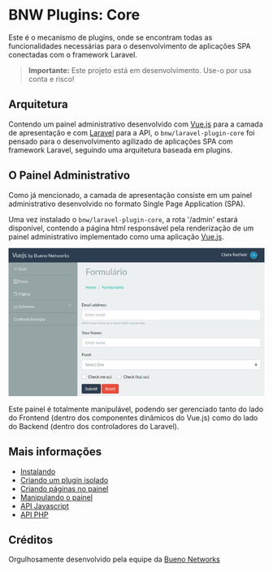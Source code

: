 # BNW Plugins: Core

Este é o mecanismo de plugins, onde se encontram todas as funcionalidades necessárias para o desenvolvimento de aplicações SPA conectadas com o framework Laravel. 

> **Importante:** Este projeto está em desenvolvimento. Use-o por usa conta e risco!

## Arquitetura

Contendo um painel administrativo desenvolvido com [Vue.js](https://vuejs.org) para a camada de apresentação e com [Laravel](https://laravel.com) para a API, o `bnw/laravel-plugin-core` foi pensado para o desenvolvimento agilizado de aplicações SPA com framework Laravel, seguindo uma arquitetura baseada em plugins.

## O Painel Administrativo

Como já mencionado, a camada de apresentação consiste em um painel administrativo desenvolvido no formato Single Page Application (SPA).

Uma vez instalado o `bnw/laravel-plugin-core`, a rota '/admin' estará disponível, contendo a página html responsável pela renderização de um painel administrativo implementado como uma aplicação [Vue.js](https://vuejs.org).

![Painel Administrativo](docs/imgs/admin.png)

Este painel é totalmente manipulável, podendo ser gerenciado tanto do lado do Frontend (dentro dos componentes dinâmicos do Vue.js) como do lado do Backend (dentro dos controladores do Laravel).

## Mais informações

- [Instalando](docs/instalacao.md)
- [Criando um plugin isolado](docs/plugin.md)
- [Criando páginas no painel](docs/paginas.md)
- [Manipulando o painel](docs/painel.md)
- [API Javascript](docs/api-js.md)
- [API PHP](docs/api-php.md)

## Créditos

Orgulhosamente desenvolvido pela equipe da [Bueno Networks](http://www.buenonetworks.com.br)
